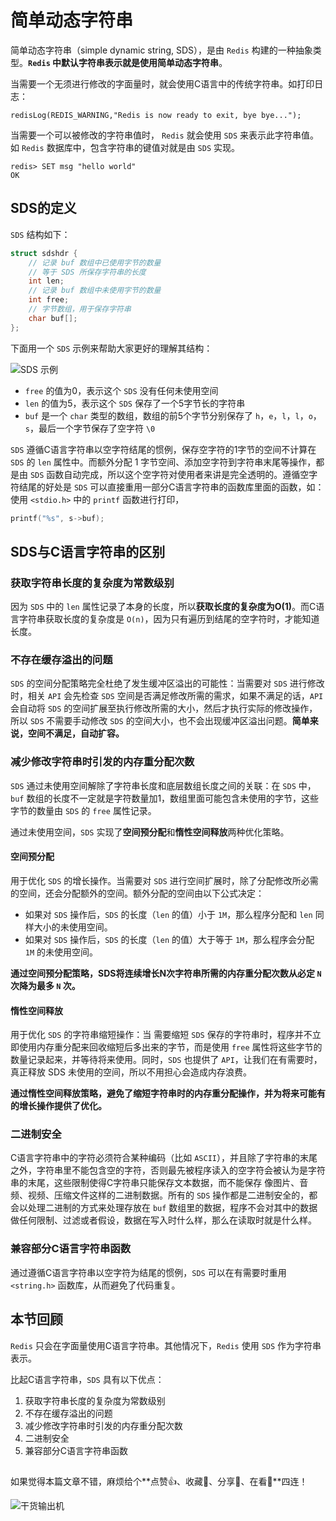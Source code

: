 # 简单动态字符串

简单动态字符串（simple dynamic string, SDS），是由 `Redis` 构建的一种抽象类型。**`Redis` 中默认字符串表示就是使用简单动态字符串**。

当需要一个无须进行修改的字面量时，就会使用C语言中的传统字符串。如打印日志：

```shell
redisLog(REDIS_WARNING,"Redis is now ready to exit, bye bye...");
```

当需要一个可以被修改的字符串值时， `Redis` 就会使用 `SDS` 来表示此字符串值。如 `Redis` 数据库中，包含字符串的键值对就是由 `SDS` 实现。

```shell
redis> SET msg "hello world"
OK
```

## SDS的定义

`SDS` 结构如下：

```c
struct sdshdr {
    // 记录 buf 数组中已使用字节的数量
    // 等于 SDS 所保存字符串的长度
    int len;
    // 记录 buf 数组中未使用字节的数量
    int free;
    // 字节数组，用于保存字符串
    char buf[];
};
```

下面用一个 `SDS` 示例来帮助大家更好的理解其结构：

![SDS 示例](https://file.zhangpeng.site/2022/redis/1.png)

- `free` 的值为0，表示这个 `SDS` 没有任何未使用空间
- `len` 的值为5，表示这个 `SDS` 保存了一个5字节长的字符串
- `buf` 是一个 `char` 类型的数组，数组的前5个字节分别保存了 `h`，`e`，`l`，`l`，`o`，`s`，最后一个字节保存了空字符 `\0`

`SDS` 遵循C语言字符串以空字符结尾的惯例，保存空字符的1字节的空间不计算在 `SDS` 的 `len` 属性中。而额外分配 1 字节空间、添加空字符到字符串末尾等操作，都是由 `SDS` 函数自动完成，所以这个空字符对使用者来讲是完全透明的。遵循空字符结尾的好处是 `SDS` 可以直接重用一部分C语言字符串的函数库里面的函数，如：使用 `<stdio.h>` 中的 `printf` 函数进行打印，

```c
printf("%s", s->buf);
```

## SDS与C语言字符串的区别

### 获取字符串长度的复杂度为常数级别

因为 `SDS` 中的 `len` 属性记录了本身的长度，所以**获取长度的复杂度为O(1)**。而C语言字符串获取长度的复杂度是 `O(n)`，因为只有遍历到结尾的空字符时，才能知道长度。

### 不存在缓存溢出的问题

`SDS` 的空间分配策略完全杜绝了发生缓冲区溢出的可能性：当需要对 `SDS` 进行修改时，相关 `API` 会先检查 `SDS` 空间是否满足修改所需的需求，如果不满足的话，`API` 会自动将 `SDS` 的空间扩展至执行修改所需的大小，然后才执行实际的修改操作，所以 `SDS` 不需要手动修改 `SDS` 的空间大小，也不会出现缓冲区溢出问题。**简单来说，空间不满足，自动扩容。**

### 减少修改字符串时引发的内存重分配次数

`SDS` 通过未使用空间解除了字符串长度和底层数组长度之间的关联：在 `SDS` 中，`buf` 数组的长度不一定就是字符数量加1，数组里面可能包含未使用的字节，这些字节的数量由 `SDS` 的 `free` 属性记录。

通过未使用空间，`SDS` 实现了**空间预分配**和**惰性空间释放**两种优化策略。

#### 空间预分配

用于优化 `SDS` 的增长操作。当需要对 `SDS` 进行空间扩展时，除了分配修改所必需的空间，还会分配额外的空间。额外分配的空间由以下公式决定：

- 如果对 `SDS` 操作后，`SDS` 的长度（`len` 的值）小于 `1M`，那么程序分配和 `len` 同样大小的未使用空间。
- 如果对 `SDS` 操作后，`SDS` 的长度（`len` 的值）大于等于 `1M`，那么程序会分配 `1M` 的未使用空间。

**通过空间预分配策略，SDS将连续增长N次字符串所需的内存重分配次数从必定 `N` 次降为最多 `N` 次。**

#### 惰性空间释放

用于优化 `SDS` 的字符串缩短操作：当 需要缩短 `SDS` 保存的字符串时，程序并不立即使用内存重分配来回收缩短后多出来的字节，而是使用 `free` 属性将这些字节的数量记录起来，并等待将来使用。同时，`SDS` 也提供了 `API`，让我们在有需要时，真正释放 SDS 未使用的空间，所以不用担心会造成内存浪费。

**通过惰性空间释放策略，避免了缩短字符串时的内存重分配操作，并为将来可能有的增长操作提供了优化。**

### 二进制安全

C语言字符串中的字符必须符合某种编码（比如 `ASCII`），并且除了字符串的末尾之外，字符串里不能包含空的字符，否则最先被程序读入的空字符会被认为是字符串的末尾，这些限制使得C字符串只能保存文本数据，而不能保存 像图片、音频、视频、压缩文件这样的二进制数据。所有的 `SDS` 操作都是二进制安全的，都会以处理二进制的方式来处理存放在 `buf` 数组里的数据，程序不会对其中的数据做任何限制、过滤或者假设，数据在写入时什么样，那么在读取时就是什么样。

### 兼容部分C语言字符串函数

通过遵循C语言字符串以空字符为结尾的惯例，`SDS` 可以在有需要时重用 `<string.h>` 函数库，从而避免了代码重复。

## 本节回顾

`Redis` 只会在字面量使用C语言字符串。其他情况下，`Redis` 使用 `SDS` 作为字符串表示。

比起C语言字符串，`SDS` 具有以下优点：

1. 获取字符串长度的复杂度为常数级别
2. 不存在缓存溢出的问题
3. 减少修改字符串时引发的内存重分配次数
4. 二进制安全
5. 兼容部分C语言字符串函数

##

如果觉得本篇文章不错，麻烦给个**点赞👍、收藏🌟、分享👊、在看👀**四连！

![干货输出机](https://file.zhangpeng.site/wechat/qrcode.jpg)